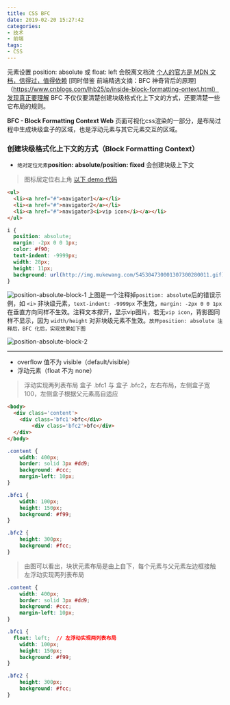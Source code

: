 ```yaml
---
title: CSS BFC
date: 2019-02-20 15:27:42
categories:
- 技术
- 前端
tags:
- CSS
---
```


元素设置 position: absolute 或 float: left 会脱离文档流
[个人的官方是 MDN 文档，信得过，值得依赖](https://developer.mozilla.org/zh-CN/docs/Web/Guide/CSS/Block_formatting_context)
[同时借鉴 前端精选文摘：BFC 神奇背后的原理]（https://www.cnblogs.com/lhb25/p/inside-block-formatting-ontext.html）发现真正要理解 BFC 不仅仅要清楚创建块级格式化上下文的方式，还要清楚一些它布局的规则。

**BFC - Block Formatting Context Web** 页面可视化css渲染的一部分，是布局过程中生成块级盒子的区域，也是浮动元素与其它元素交互的区域。

### 创建块级格式化上下文的方式（Block Formatting Context）
- `绝对定位元素`**position: absolute/position: fixed** 会创建块级上下文
> 图标居定位右上角 [以下 demo 代码](https://github.com/HelenZhangLP/demo/blob/master/postionAbsoluteFixedBlock/index.html)

```html
<ul>
  <li><a href="#">navigator1</a></li>
  <li><a href="#">navigator2</a></li>
  <li><a href="#">navigator3<i>vip icon</i></a></li>
</ul>
```
```css
i {
  position: absolute;
  margin: -2px 0 0 1px;
  color: #f90;
  text-indent: -9999px;
  width: 28px;
  height: 11px;
  background: url(http://img.mukewang.com/545304730001307300280011.gif) no-repeat;
}
```
![position-absolute-block-1](/images/demo/positionAbsoluteFixedBlock/position-absolute-block-1.jpg)
上图是一个注释掉`position: absolute`后的错误示例，如 `<i>` 非块级元素，`text-indent: -9999px` 不生效，`margin: -2px 0 0 1px`在垂直方向同样不生效。注释文本撑开，显示vip图片，若无`vip icon`，背影图同样不显示，因为 `width/height` 对非块级元素不生效。`放开position: absolute 注释后，BFC 化后，实现效果如下图`

![position-absolute-block-2](/images/demo/positionAbsoluteFixedBlock/position-absolute-block-2.jpg)

---
- overflow 值不为 visible（default/visible）
- 浮动元素（float 不为 none）
> 浮动实现两列表布局
> 盒子 .bfc1 与 盒子 .bfc2，左右布局，左侧盒子宽 100，左侧盒子根据父元素高自适应
```html
<body>
  <div class='content'>
  	<div class='bfc1'>bfc</div>
		<div class='bfc2'>bfc</div>
  </div>
</body>
```
```css
.content {
	width: 400px;
	border: solid 3px #dd9;
	background: #ccc;
	margin-left: 10px;
}

.bfc1 {
	width: 100px;
	height: 150px;
	background: #f99;
}

.bfc2 {
	height: 300px;
	background: #fcc;
}
```

> 由图可以看出，块状元素布局是由上自下，每个元素与父元素左边框接触
左浮动实现两列表布局

```css
.content {
	width: 400px;
	border: solid 3px #dd9;
	background: #ccc;
	margin-left: 10px;
}

.bfc1 {
  float: left;  // 左浮动实现两列表布局
	width: 100px;
	height: 150px;
	background: #f99;
}

.bfc2 {
	height: 300px;
	background: #fcc;
}
```